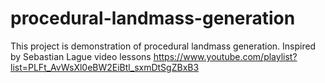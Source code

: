 # procedural-landmass-generation
This project is demonstration of procedural landmass generation. Inspired by Sebastian Lague video lessons https://www.youtube.com/playlist?list=PLFt_AvWsXl0eBW2EiBtl_sxmDtSgZBxB3
